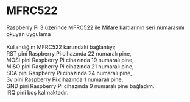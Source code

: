 # MFRC522
Raspberry Pi 3 üzerinde MFRC522 ile Mifare kartlarının seri numarasını okuyan uygulama
<br /><br />
Kullandığım MFRC522 kartındaki bağlantıyı;<br />
RST pini Raspberry Pi cihazında 22 numaralı pine,<br />
MOSI pini Raspberry Pi cihazında 19 numaralı pine,<br />
MISO pini Raspberry Pi cihazında 21 numaralı pine,<br />
SDA pini Raspberry Pi cihazında 24 numaralı pine,<br />
3v pini Raspberry Pi cihazında 1 numaralı pine,<br />
GND pini Raspberry Pi cihazında 9 numaralı pine bağladım.<br />
IRQ pini boş kalmaktadır.
